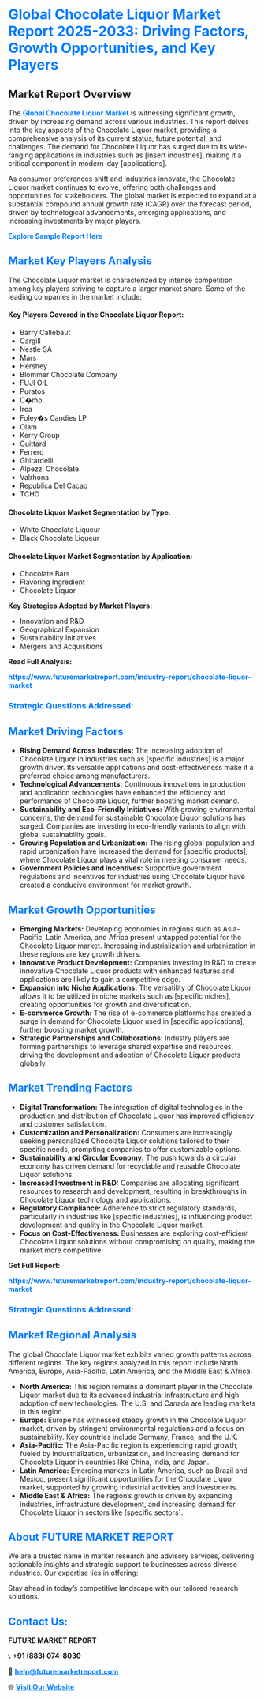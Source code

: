<h1 style="color: #007BFF;">Global Chocolate Liquor Market Report 2025-2033: Driving Factors, Growth Opportunities, and Key Players</h1>

<section id="overview">
<h2>Market Report Overview</h2>
<p>The <a href="https://www.futuremarketreport.com/industry-report/chocolate-liquor-market" style="color: #007BFF; text-decoration: none;"><strong>Global Chocolate Liquor Market</strong></a> is witnessing significant growth, driven by increasing demand across various industries. This report delves into the key aspects of the Chocolate Liquor market, providing a comprehensive analysis of its current status, future potential, and challenges. The demand for Chocolate Liquor has surged due to its wide-ranging applications in industries such as [insert industries], making it a critical component in modern-day [applications].</p>
<p>As consumer preferences shift and industries innovate, the Chocolate Liquor market continues to evolve, offering both challenges and opportunities for stakeholders. The global market is expected to expand at a substantial compound annual growth rate (CAGR) over the forecast period, driven by technological advancements, emerging applications, and increasing investments by major players.</p>
</section>

<section id="overview">
<p><a href="https://www.futuremarketreport.com/request-sample/reportId=112564" style="color: #007BFF; text-decoration: none;"><strong>Explore Sample Report Here</strong></a></p>
</section>

<section id="key-players">
<h2 style="color: #007BFF;">Market Key Players Analysis</h2>
<p>The Chocolate Liquor market is characterized by intense competition among key players striving to capture a larger market share. Some of the leading companies in the market include:</p>
<h4>Key Players Covered in the Chocolate Liquor Report:</h4>
<ul><li>Barry Callebaut</li><li>Cargill</li><li>Nestle SA</li><li>Mars</li><li>Hershey</li><li>Blommer Chocolate Company</li><li>FUJI OIL</li><li>Puratos</li><li>C�moi</li><li>Irca</li><li>Foley�s Candies LP</li><li>Olam</li><li>Kerry Group</li><li>Guittard</li><li>Ferrero</li><li>Ghirardelli</li><li>Alpezzi Chocolate</li><li>Valrhona</li><li>Republica Del Cacao</li><li>TCHO</li></ul>
<h4>Chocolate Liquor Market Segmentation by Type:</h4>
<ul><li>White Chocolate Liqueur</li><li>Black Chocolate Liqueur</li></ul>

<h4>Chocolate Liquor Market Segmentation by Application:</h4>
<ul><li>Chocolate Bars</li><li>Flavoring Ingredient</li><li>Chocolate Liquor</li></ul>
<p><strong>Key Strategies Adopted by Market Players:</strong></p>
<ul>
<li>Innovation and R&D</li>
<li>Geographical Expansion</li>
<li>Sustainability Initiatives</li>
<li>Mergers and Acquisitions</li>
</ul>
</section>

<section>
<p><strong>Read Full Analysis: </strong></p><a href="https://www.futuremarketreport.com/industry-report/chocolate-liquor-market" style="color: #007BFF; text-decoration: none;"><strong>https://www.futuremarketreport.com/industry-report/chocolate-liquor-market</strong></a>
<h3 style="color: #007BFF;">Strategic Questions Addressed:</h3>
</section>

<section id="driving-factors">
<h2 style="color: #007BFF;">Market Driving Factors</h2>
<ul>
<li><strong>Rising Demand Across Industries:</strong> The increasing adoption of Chocolate Liquor in industries such as [specific industries] is a major growth driver. Its versatile applications and cost-effectiveness make it a preferred choice among manufacturers.</li>
<li><strong>Technological Advancements:</strong> Continuous innovations in production and application technologies have enhanced the efficiency and performance of Chocolate Liquor, further boosting market demand.</li>
<li><strong>Sustainability and Eco-Friendly Initiatives:</strong> With growing environmental concerns, the demand for sustainable Chocolate Liquor solutions has surged. Companies are investing in eco-friendly variants to align with global sustainability goals.</li>
<li><strong>Growing Population and Urbanization:</strong> The rising global population and rapid urbanization have increased the demand for [specific products], where Chocolate Liquor plays a vital role in meeting consumer needs.</li>
<li><strong>Government Policies and Incentives:</strong> Supportive government regulations and incentives for industries using Chocolate Liquor have created a conducive environment for market growth.</li>
</ul>
</section>

<section id="growth-opportunities">
<h2 style="color: #007BFF;">Market Growth Opportunities</h2>
<ul>
<li><strong>Emerging Markets:</strong> Developing economies in regions such as Asia-Pacific, Latin America, and Africa present untapped potential for the Chocolate Liquor market. Increasing industrialization and urbanization in these regions are key growth drivers.</li>
<li><strong>Innovative Product Development:</strong> Companies investing in R&D to create innovative Chocolate Liquor products with enhanced features and applications are likely to gain a competitive edge.</li>
<li><strong>Expansion into Niche Applications:</strong> The versatility of Chocolate Liquor allows it to be utilized in niche markets such as [specific niches], creating opportunities for growth and diversification.</li>
<li><strong>E-commerce Growth:</strong> The rise of e-commerce platforms has created a surge in demand for Chocolate Liquor used in [specific applications], further boosting market growth.</li>
<li><strong>Strategic Partnerships and Collaborations:</strong> Industry players are forming partnerships to leverage shared expertise and resources, driving the development and adoption of Chocolate Liquor products globally.</li>
</ul>
</section>

<section id="trending-factors">
<h2 style="color: #007BFF;">Market Trending Factors</h2>
<ul>
<li><strong>Digital Transformation:</strong> The integration of digital technologies in the production and distribution of Chocolate Liquor has improved efficiency and customer satisfaction.</li>
<li><strong>Customization and Personalization:</strong> Consumers are increasingly seeking personalized Chocolate Liquor solutions tailored to their specific needs, prompting companies to offer customizable options.</li>
<li><strong>Sustainability and Circular Economy:</strong> The push towards a circular economy has driven demand for recyclable and reusable Chocolate Liquor solutions.</li>
<li><strong>Increased Investment in R&D:</strong> Companies are allocating significant resources to research and development, resulting in breakthroughs in Chocolate Liquor technology and applications.</li>
<li><strong>Regulatory Compliance:</strong> Adherence to strict regulatory standards, particularly in industries like [specific industries], is influencing product development and quality in the Chocolate Liquor market.</li>
<li><strong>Focus on Cost-Effectiveness:</strong> Businesses are exploring cost-efficient Chocolate Liquor solutions without compromising on quality, making the market more competitive.</li>
</ul>
</section>

<section>
<p><strong>Get Full Report: </strong></p><a href="https://www.futuremarketreport.com/industry-report/chocolate-liquor-market" style="color: #007BFF; text-decoration: none;"><strong>https://www.futuremarketreport.com/industry-report/chocolate-liquor-market</strong></a>
<h3 style="color: #007BFF;">Strategic Questions Addressed:</h3>
</section>


<section id="regional-analysis">
<h2 style="color: #007BFF;">Market Regional Analysis</h2>
<p>The global Chocolate Liquor market exhibits varied growth patterns across different regions. The key regions analyzed in this report include North America, Europe, Asia-Pacific, Latin America, and the Middle East & Africa:</p>
<ul>
<li><strong>North America:</strong> This region remains a dominant player in the Chocolate Liquor market due to its advanced industrial infrastructure and high adoption of new technologies. The U.S. and Canada are leading markets in this region.</li>
<li><strong>Europe:</strong> Europe has witnessed steady growth in the Chocolate Liquor market, driven by stringent environmental regulations and a focus on sustainability. Key countries include Germany, France, and the U.K.</li>
<li><strong>Asia-Pacific:</strong> The Asia-Pacific region is experiencing rapid growth, fueled by industrialization, urbanization, and increasing demand for Chocolate Liquor in countries like China, India, and Japan.</li>
<li><strong>Latin America:</strong> Emerging markets in Latin America, such as Brazil and Mexico, present significant opportunities for the Chocolate Liquor market, supported by growing industrial activities and investments.</li>
<li><strong>Middle East & Africa:</strong> The region’s growth is driven by expanding industries, infrastructure development, and increasing demand for Chocolate Liquor in sectors like [specific sectors].</li>
</ul>
</section>

<footer>
<h2 style="color: #007BFF;">About FUTURE MARKET REPORT</h2>
<p>We are a trusted name in market research and advisory services, delivering actionable insights and strategic support to businesses across diverse industries. Our expertise lies in offering:</p>

<p>Stay ahead in today’s competitive landscape with our tailored research solutions.</p>

<h2 style="color: #007BFF;">Contact Us:</h2>
<p><strong>FUTURE MARKET REPORT</strong></p>
<p>📞 <strong>+91 (883) 074-8030</strong></p>
<p>📧 <strong><a href="mailto:help@futuremarketreport.com" style="color: #007BFF;">help@futuremarketreport.com</a></strong></p>
<p>🌐 <strong><a href="https://www.futuremarketreport.com/" style="color: #007BFF;">Visit Our Website</a></strong></p>
</footer>